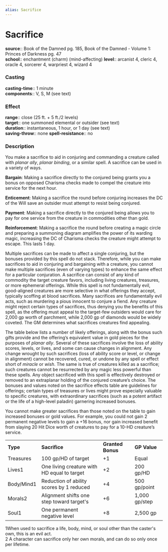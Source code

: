 ```yaml
---
alias: Sacrifice
---
```


# Sacrifice 

**source**:: Book of the Damned pg. 185, Book of the Damned - Volume 1: Princes of Darkness pg. 47  
**school**:: enchantment (charm) (mind-affecting)
**level**:: arcanist 4, cleric 4, oracle 4, sorcerer 4, warpriest 4, wizard 4

### Casting 

**casting-time**:: 1 minute  
**components**:: V, S, M (see text)

### Effect 

**range**:: close (25 ft. + 5 ft./2 levels)  
**target**:: one summoned elemental or outsider (see text)  
**duration**:: instantaneous, 1 hour, or 1 day (see text)  
**saving-throw**:: none
**spell-resistance**:: no

### Description 

You make a sacrifice to aid in conjuring and commanding a creature called with *planar ally*, *planar binding*, or a similar spell. A sacrifice can be used in a variety of ways.  
  
**Bargain**: Making a sacrifice directly to the conjured being grants you a bonus on opposed Charisma checks made to compel the creature into service for the next hour.  
  
**Enticement**: Making a sacrifice the round before conjuring increases the DC of the Will save an outsider must attempt to resist being conjured.  
  
**Payment**: Making a sacrifice directly to the conjured being allows you to pay for one service from the creature in commodities other than gold.  
  
**Reinforcement**: Making a sacrifice the round before creating a magic circle and preparing a summoning diagram amplifies the power of its warding magic, increasing the DC of Charisma checks the creature might attempt to escape. This lasts 1 day.  
  
Multiple sacrifices can be made to affect a single conjuring, but the bonuses provided by this spell do not stack. Therefore, while you can make sacrifices to aid in conjuring and bargaining with a creature, you cannot make multiple sacrifices (even of varying types) to enhance the same effect for a particular conjuration. A sacrifice can consist of any kind of commodity the target creature favors, including living creatures, treasures, or more ephemeral offerings. While this spell is not fundamentally evil, good-aligned creatures are more selective in what offerings they accept, typically scoffing at blood sacrifices. Many sacrifices are fundamentally evil acts, such as murdering a pious innocent to conjure a fiend. Any creature might reject certain types of sacrifices, thus denying you the benefits of this spell, as the offering must appeal to the target-few outsiders would care for 2,000 gp worth of parchment, while 2,000 gp of diamonds would be widely coveted. The GM determines what sacrifices creatures find appealing.  
  
The table below lists a number of likely offerings, along with the bonus such gifts provide and the offering’s equivalent value in gold pieces for the purposes of *planar ally*. Several of these sacrifices involve the loss of ability scores, levels, or lives, and some can cause changes in alignment. Any change wrought by such sacrifices (loss of ability score or level, or change in alignment) cannot be recovered, cured, or undone by any spell or effect short of *miracle* or *wish*. The same is true of creatures killed as a sacrifice; such creatures cannot be resurrected by any magic less powerful than these spells. Any object sacrificed with this spell is effectively destroyed or removed to an extraplanar holding of the conjured creature’s choice. The bonuses and values noted on the sacrifice effects table are guidelines for offerings; certain types of treasures or lives might prove especially valuable to specific creatures, with extraordinary sacrifices (such as a potent artifact or the life of a high-level paladin) garnering increased bonuses.  
  
You cannot make greater sacrifices than those noted on the table to gain increased bonuses or gold values. For example, you could not gain 2 permanent negative levels to gain a +16 bonus, nor gain increased benefit from slaying 20 Hit Dice worth of creatures to pay for a 10-HD creature’s service.

|            |                                             |                   |               |
|------------|---------------------------------------------|-------------------|---------------|
| **Type**   | **Sacrifice**                               | **Granted Bonus** | **GP Value**  |
| Treasures  | 100 gp/HD of target                         | +1                | Equal         |
| Lives1     | One living creature with HD equal to target | +2                | 200 gp/HD     |
| Body/Mind1 | Reduction of ability scores by 1 reduced    | +4                | 500 gp/point  |
| Morals2    | Alignment shifts one step toward target's   | +6                | 1,000 gp/step |
| Soul1      | One permanent negative level                | +8                | 2,500 gp      |

1When used to sacrifice a life, body, mind, or soul other than the caster's own, this is an evil act.  
2 A character can sacrifice only her own morals, and can do so only once per lifetime.
